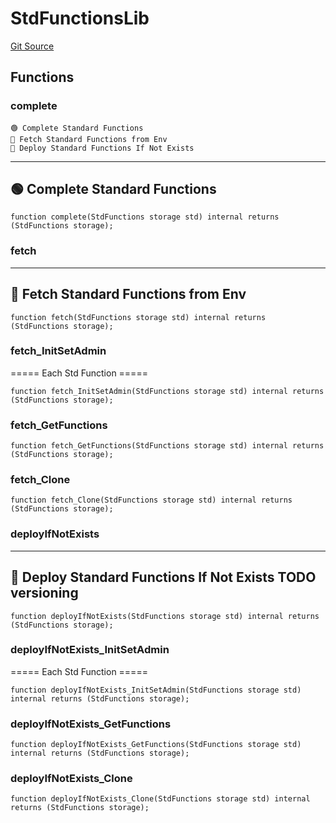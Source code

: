 # StdFunctionsLib
[Git Source](https://github.com/metacontract/mc/blob/7db22f6d7abc05705d21c7601fb406ca49c18557/src/devkit/Flattened.sol)


## Functions
### complete

~~~~~~~~~~~~~~~~~~~~~~~~~~~~~~~~~~~~~~~~~~~~~~~
🟢 Complete Standard Functions
📨 Fetch Standard Functions from Env
🚀 Deploy Standard Functions If Not Exists
~~~~~~~~~~~~~~~~~~~~~~~~~~~~~~~~~~~~~~~~~~~~~~~~~
------------------------------------
🟢 Complete Standard Functions
--------------------------------------


```solidity
function complete(StdFunctions storage std) internal returns (StdFunctions storage);
```

### fetch

-----------------------------------------
📨 Fetch Standard Functions from Env
-------------------------------------------


```solidity
function fetch(StdFunctions storage std) internal returns (StdFunctions storage);
```

### fetch_InitSetAdmin

===== Each Std Function =====


```solidity
function fetch_InitSetAdmin(StdFunctions storage std) internal returns (StdFunctions storage);
```

### fetch_GetFunctions


```solidity
function fetch_GetFunctions(StdFunctions storage std) internal returns (StdFunctions storage);
```

### fetch_Clone


```solidity
function fetch_Clone(StdFunctions storage std) internal returns (StdFunctions storage);
```

### deployIfNotExists

-----------------------------------------------
🚀 Deploy Standard Functions If Not Exists
TODO versioning
-------------------------------------------------


```solidity
function deployIfNotExists(StdFunctions storage std) internal returns (StdFunctions storage);
```

### deployIfNotExists_InitSetAdmin

===== Each Std Function =====


```solidity
function deployIfNotExists_InitSetAdmin(StdFunctions storage std) internal returns (StdFunctions storage);
```

### deployIfNotExists_GetFunctions


```solidity
function deployIfNotExists_GetFunctions(StdFunctions storage std) internal returns (StdFunctions storage);
```

### deployIfNotExists_Clone


```solidity
function deployIfNotExists_Clone(StdFunctions storage std) internal returns (StdFunctions storage);
```


